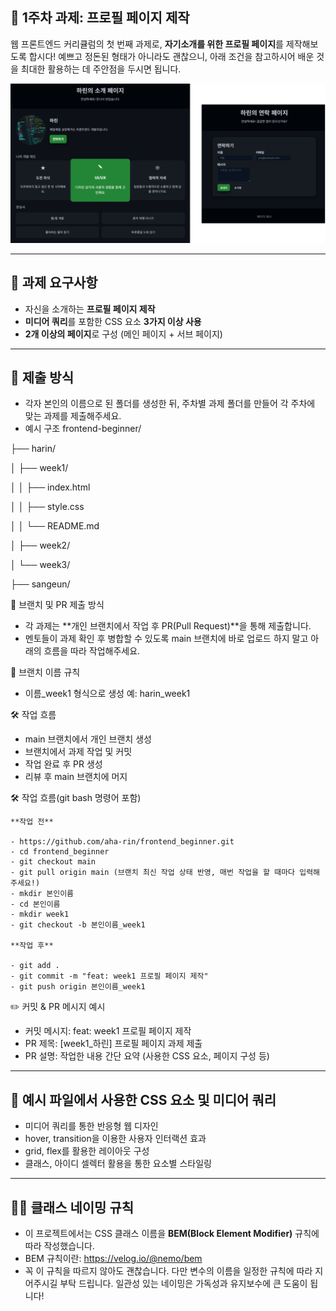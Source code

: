 ## 🌱 1주차 과제: 프로필 페이지 제작

웹 프론트엔드 커리큘럼의 첫 번째 과제로, **자기소개를 위한 프로필 페이지**를 제작해보도록 합시다! 
예쁘고 정돈된 형태가 아니라도 괜찮으니, 아래 조건을 참고하시어 배운 것을 최대한 활용하는 데 주안점을 두시면 됩니다.

![예시 이미지](../week1/example.png)

---

## 📌 과제 요구사항

- 자신을 소개하는 **프로필 페이지 제작**
- **미디어 쿼리**를 포함한 CSS 요소 **3가지 이상 사용**
- **2개 이상의 페이지**로 구성 (메인 페이지 + 서브 페이지)

---

## 🧩 제출 방식

- 각자 본인의 이름으로 된 폴더를 생성한 뒤, 주차별 과제 폴더를 만들어 각 주차에 맞는 과제를 제출해주세요.
- 예시 구조
frontend-beginner/

├── harin/

│   ├── week1/

│   │   ├── index.html

│   │   ├── style.css

│   │   └── README.md

│   ├── week2/

│   └── week3/

├── sangeun/

🌿 브랜치 및 PR 제출 방식
- 각 과제는 **개인 브랜치에서 작업 후 PR(Pull Request)**을 통해 제출합니다.
- 멘토들이 과제 확인 후 병합할 수 있도록 main 브랜치에 바로 업로드 하지 말고 아래의 흐름을 따라 작업해주세요.

📌 브랜치 이름 규칙
- 이름_week1 형식으로 생성
예: harin_week1

🛠️ 작업 흐름
- main 브랜치에서 개인 브랜치 생성
- 브랜치에서 과제 작업 및 커밋
- 작업 완료 후 PR 생성
- 리뷰 후 main 브랜치에 머지

🛠️ 작업 흐름(git bash 명령어 포함)

    **작업 전**

    - https://github.com/aha-rin/frontend_beginner.git
    - cd frontend_beginner
    - git checkout main
    - git pull origin main (브랜치 최신 작업 상태 반영, 매번 작업을 할 때마다 입력해주세요!)
    - mkdir 본인이름
    - cd 본인이름
    - mkdir week1
    - git checkout -b 본인이름_week1

    **작업 후**

    - git add .
    - git commit -m "feat: week1 프로필 페이지 제작"
    - git push origin 본인이름_week1

✏️ 커밋 & PR 메시지 예시
- 커밋 메시지: feat: week1 프로필 페이지 제작
- PR 제목: [week1_하린] 프로필 페이지 과제 제출
- PR 설명: 작업한 내용 간단 요약 (사용한 CSS 요소, 페이지 구성 등)

---

## 🎨 예시 파일에서 사용한 CSS 요소 및 미디어 쿼리

- 미디어 쿼리를 통한 반응형 웹 디자인
- hover, transition을 이용한 사용자 인터랙션 효과
- grid, flex를 활용한 레이아웃 구성
- 클래스, 아이디 셀렉터 활용을 통한 요소별 스타일링

---

## 🧑‍💻 클래스 네이밍 규칙

- 이 프로젝트에서는 CSS 클래스 이름을 **BEM(Block Element Modifier)** 규칙에 따라 작성했습니다.
- BEM 규칙이란: https://velog.io/@nemo/bem
- 꼭 이 규칙을 따르지 않아도 괜찮습니다. 다만 변수의 이름을 일정한 규칙에 따라 지어주시길 부탁 드립니다. 일관성 있는 네이밍은 가독성과 유지보수에 큰 도움이 됩니다!